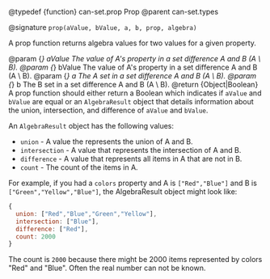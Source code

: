 @typedef {function} can-set.prop Prop
@parent can-set.types


@signature `prop(aValue, bValue, a, b, prop, algebra)`

A prop function returns algebra values for two values for a given property.

  @param {*} aValue The value of A's property in a set difference A and B (A \ B).
  @param {*} bValue The value of A's property in a set difference A and B (A \ B).
  @param {*} a The A set in a set difference A and B (A \ B).
  @param {*} b The B set in a set difference A and B (A \ B).
  @return {Object|Boolean} A prop function should either return a Boolean which indicates if `aValue` and `bValue` are
  equal or an `AlgebraResult` object that details information about the union, intersection, and difference of `aValue` and `bValue`.

  An `AlgebraResult` object has the following values:

  - `union` - A value the represents the union of A and B.
  - `intersection` - A value that represents the intersection of A and B.
  - `difference` - A value that represents all items in A that are not in B.
  - `count` - The count of the items in A.

  For example, if you had a `colors` property and A is `["Red","Blue"]` and B is `["Green","Yellow","Blue"]`, the
  AlgebraResult object might look like:

  ```js
  {
    union: ["Red","Blue","Green","Yellow"],
    intersection: ["Blue"],
    difference: ["Red"],
    count: 2000
  }
  ```

  The count is `2000` because there might be 2000 items represented by colors "Red" and "Blue".  Often
  the real number can not be known.
